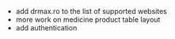 * add drmax.ro to the list of supported websites
* more work on medicine product table layout
* add authentication